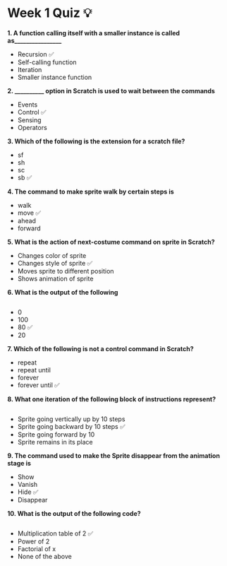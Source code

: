# Week 1 Quiz 💡

**1. A function calling itself with a smaller instance is called as________________**
 - Recursion ✅
 - Self-calling function
 - Iteration
 - Smaller instance function

**2. __________ option in Scratch is used to wait between the commands**
 - Events
 - Control ✅
 - Sensing
 - Operators

**3. Which of the following is the extension for a scratch file?**
 - sf
 - sh
 - sc
 - sb ✅

**4. The command to make sprite walk by certain steps is**
 - walk
 - move ✅
 - ahead
 - forward

**5. What is the action of next-costume command on sprite in Scratch?**
 - Changes color of sprite
 - Changes style of sprite  ✅ 
 - Moves sprite to different position
 - Shows animation of sprite  

**6. What is the output of the following**	

<img src="https://storage.googleapis.com/swayam-node1-production.appspot.com/assets/img/noc21_cs32/cs32W1q6.png" alt="">
                                                                                                                      
 - 0
 - 100
 - 80 ✅
 - 20

**7. Which of the following is not a control command in Scratch?**
 - repeat
 - repeat until
 - forever
 - forever until ✅

**8. What one iteration of the  following block of instructions represent?**

<img src="https://storage.googleapis.com/swayam-node1-production.appspot.com/assets/img/noc21_cs32/cs32W1q8.png" alt="">

 - Sprite going vertically up by 10 steps
 - Sprite going backward by 10 steps ✅
 - Sprite going forward by 10
 - Sprite remains in its place

**9. The command used to make the Sprite disappear from the animation stage is**
 - Show
 - Vanish
 - Hide ✅
 - Disappear

**10. What is the output of the following code?**	

<img src="https://storage.googleapis.com/swayam-node1-production.appspot.com/assets/img/noc21_cs32/cs32W1q10.png" alt="">

 - Multiplication table of 2 ✅
 - Power of 2
 - Factorial of x
 - None of the above
